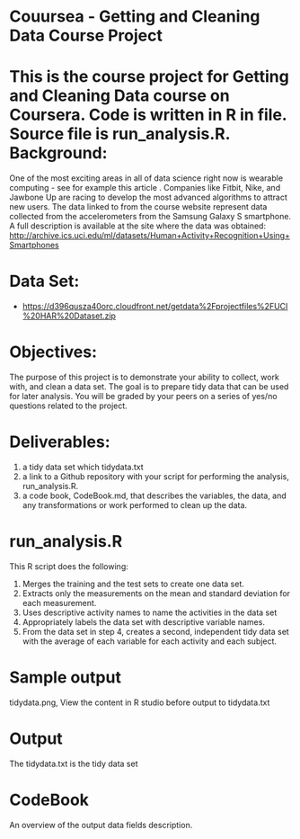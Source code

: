 # Couursea - Getting and Cleaning Data Course Project 
This is the course project for Getting and Cleaning Data course on Coursera. Code is written in R in file. Source file is run_analysis.R. 
Background:
==========
One of the most exciting areas in all of data science right now is wearable computing - see for example this article . Companies like Fitbit, Nike, and Jawbone Up are racing to develop the most advanced algorithms to attract new users. The data linked to from the course website represent data collected from the accelerometers from the Samsung Galaxy S smartphone. A full description is available at the site where the data was obtained:
http://archive.ics.uci.edu/ml/datasets/Human+Activity+Recognition+Using+Smartphones

Data Set:
=========
- https://d396qusza40orc.cloudfront.net/getdata%2Fprojectfiles%2FUCI%20HAR%20Dataset.zip
 
Objectives:
==========
The purpose of this project is to demonstrate your ability to collect, work with, and clean a data set. The goal is to prepare tidy data that can be used for later analysis. You will be graded by your peers on a series of yes/no questions related to the project. 

Deliverables:
=============
1) a tidy data set which tidydata.txt
2) a link to a Github repository with your script for performing the analysis, run_analysis.R.
3) a code book, CodeBook.md, that describes the variables, the data, and any transformations or work performed to clean up the data.

run_analysis.R
==============
This R script does the following:
1.	Merges the training and the test sets to create one data set.
2.	Extracts only the measurements on the mean and standard deviation for each measurement.
3.	Uses descriptive activity names to name the activities in the data set
4.	Appropriately labels the data set with descriptive variable names.
5.	From the data set in step 4, creates a second, independent tidy data set with the average of each variable for each activity and each subject.

Sample output
=============
tidydata.png, View the content in R studio before output to tidydata.txt

Output
======
The tidydata.txt is the tidy data set

CodeBook
========
An overview of the output data fields description.

